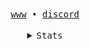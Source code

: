 <div align="center">
  <samp>
  <a href="https://catdeal3r.port0.org">www</a> • <a href="https://discord.com/users/1308276713410658385">discord</a>
  </samp>
  <br> <br>
  <details>
    <summary><samp>Stats</samp></summary>
    
    ![GitHub stats](https://github-readme-stats.vercel.app/api?username=catdeal3r&show_icons=false&theme=dark&hide_border=true&bg_color=0d1117) 
    
    ![Top Languages](https://github-readme-stats.vercel.app/api/top-langs/?username=catdeal3r&layout=compact&theme=dark&hide_border=true&bg_color=0d1117) 
    
    ![GitHub Streak](https://streak-stats.demolab.com?user=catdeal3r&theme=dark&hide_border=true&background=0d1117)
    
  </details>
</div>
